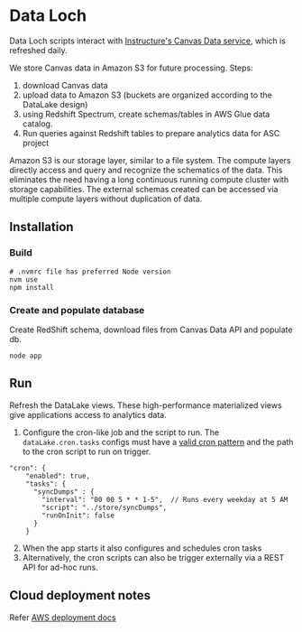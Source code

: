 # Data Loch

Data Loch scripts interact with [Instructure's Canvas Data service](https://community.canvaslms.com/community/answers/data), which is refreshed daily.

We store Canvas data in Amazon S3 for future processing. Steps:
1. download Canvas data
2. upload data to Amazon S3 (buckets are organized according to the DataLake design)
3. using Redshift Spectrum, create schemas/tables in AWS Glue data catalog.
4. Run queries against Redshift tables to prepare analytics data for ASC project

Amazon S3 is our storage layer, similar to a file system. The compute layers directly access and query
and recognize the schematics of the data. This eliminates the need having a long continuous running
compute cluster with storage capabilities. The external schemas created can be accessed via multiple
compute layers without duplication of data.

## Installation

### Build

```
# .nvmrc file has preferred Node version
nvm use
npm install
```

### Create and populate database

Create RedShift schema, download files from Canvas Data API and populate db.

```
node app
```

## Run

Refresh the DataLake views. These high-performance materialized views give applications access to analytics data.

1. Configure the cron-like job and the script to run. The `dataLake.cron.tasks` configs must have a [valid cron pattern](http://crontab.org) and the path to the cron script to run on trigger.
```
"cron": {
    "enabled": true,
    "tasks": {
      "syncDumps" : {
        "interval": "00 00 5 * * 1-5",  // Runs every weekday at 5 AM
        "script": "../store/syncDumps",
        "runOnInit": false
      }
    }
```
2. When the app starts it also configures and schedules cron tasks
3. Alternatively, the cron scripts can also be trigger externally via a REST API for ad-hoc runs.

## Cloud deployment notes
Refer [AWS deployment docs](docs/aws-deployment.md)
